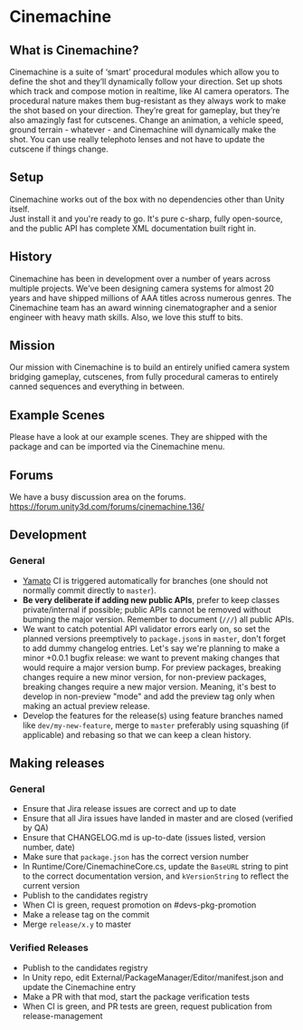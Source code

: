 # Cinemachine

## What is Cinemachine?
Cinemachine is a suite of ‘smart’ procedural modules which allow you to define the shot and
they’ll dynamically follow your direction. Set up shots which track and compose motion in
realtime, like AI camera operators. The procedural nature makes them bug-resistant as they
always work to make the shot based on your direction. They’re great for gameplay, but they’re
also amazingly fast for cutscenes. Change an animation, a vehicle speed, ground terrain -
whatever - and Cinemachine will dynamically make the shot. You can use really telephoto
lenses and not have to update the cutscene if things change.

## Setup
Cinemachine works out of the box with no dependencies other than Unity itself.  
Just install it and you're ready to go.  It's pure c-sharp, fully open-source, 
and the public API has complete XML documentation built right in.

## History
Cinemachine has been in development over a number of years across multiple projects. We’ve
been designing camera systems for almost 20 years and have shipped millions of AAA titles
across numerous genres. The Cinemachine team has an award winning cinematographer and
a senior engineer with heavy math skills. Also, we love this stuff to bits.

## Mission
Our mission with Cinemachine is to build an entirely unified camera system bridging
gameplay, cutscenes, from fully procedural cameras to entirely canned sequences and
everything in between.

## Example Scenes
Please have a look at our example scenes. They are shipped with the package and can be imported
via the Cinemachine menu.

## Forums
We have a busy discussion area on the forums.
https://forum.unity3d.com/forums/cinemachine.136/

## Development

### General
- [Yamato] CI is triggered automatically for branches (one should not normally commit directly to `master`).
- **Be very deliberate if adding new public APIs**, prefer to keep classes private/internal if possible; public APIs cannot be removed without bumping the major version. Remember to document (`///`) all public APIs.
- We want to catch potential API validator errors early on, so set the planned versions preemptively to `package.json`s in `master`, don't forget to add dummy changelog entries. Let's say we're planning to make a minor +0.0.1 bugfix release: we want to prevent making changes that would require a major version bump. For preview packages, breaking changes require a new minor version, for non-preview packages, breaking changes require a new major version. Meaning, it's best to develop in non-preview "mode" and add the preview tag only when making an actual preview release.
- Develop the features for the release(s) using feature branches named like `dev/my-new-feature`, merge to `master` preferably using squashing (if applicable) and rebasing so that we can keep a clean history.

## Making releases

### General
- Ensure that Jira release issues are correct and up to date
- Ensure that all Jira issues have landed in master and are closed (verified by QA)
- Ensure that CHANGELOG.md is up-to-date (issues listed, version number, date)
- Make sure that `package.json` has the correct version number
- In Runtime/Core/CinemachineCore.cs, update the `BaseURL` string to pint to the correct documentation version, and `kVersionString` to reflect the current version
- Publish to the candidates registry
- When CI is green, request promotion on #devs-pkg-promotion 
- Make a release tag on the commit
- Merge `release/x.y` to master

### Verified Releases
- Publish to the candidates registry
- In Unity repo, edit External/PackageManager/Editor/manifest.json and update the Cinemachine entry
- Make a PR with that mod, start the package verification tests
- When CI is green, and PR tests are green, request publication from release-management

[Yamato]: https://yamato.cds.internal.unity3d.com/jobs/245-com.unity.cinemachine

